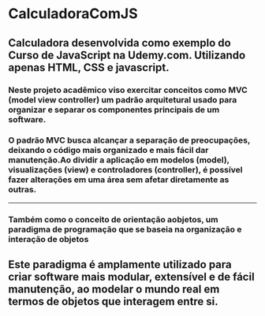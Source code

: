# CalculadoraComJS
## Calculadora desenvolvida como exemplo do Curso de JavaScript na Udemy.com. Utilizando apenas HTML, CSS e javascript.
### Neste projeto acadêmico viso exercitar conceitos como MVC (model view controller) um padrão arquitetural usado para organizar e separar os componentes principais de um software.
### O padrão MVC busca alcançar a separação de preocupações, deixando o código mais organizado e mais fácil dar manutenção.Ao dividir a aplicação em modelos (model), visualizações (view) e controladores (controller), é possível fazer alterações em uma área sem afetar diretamente as outras.
 <hr>
 <h3>Também como o conceito de orientação aobjetos, <strong>um paradigma de programação que se baseia na organização e interação de objetos</strong> </h3>
  <h2>Este paradigma é amplamente utilizado para criar software mais modular, extensível e de fácil manutenção, ao modelar o mundo real em termos de objetos que interagem entre si.</h2>
 
